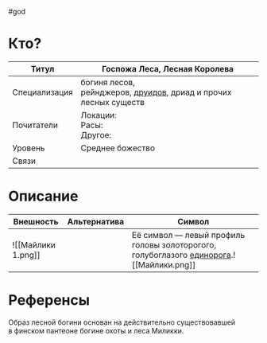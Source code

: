 #god 
# Кто? 
| Титул         | Госпожа Леса, Лесная Королева                                                                                                             |
| ------------- | ----------------------------------------------------------------------------------------------------------------------------------------- |
| Специализация | богиня лесов, рейнджеров, [друидов](https://rpg.fandom.com/ru/wiki/%D0%94%D1%80%D1%83%D0%B8%D0%B4 "Друид"), дриад и прочих лесных существ |
| Почитатели    | Локации: <br>Расы: <br>Другое:                                                                                                            |
| Уровень       | Среднее божество                                                                                                                          |
| Связи         |                                                                                                                                           |
# Описание

| Внешность          | Альтернатива | Символ                                                                                                                                                                                |
| ------------------ | ------------ | ------------------------------------------------------------------------------------------------------------------------------------------------------------------------------------- |
| ![[Майлики 1.png]] |              | Её символ — левый профиль головы золоторогого, голубоглазого [единорога](https://rpg.fandom.com/ru/wiki/%D0%95%D0%B4%D0%B8%D0%BD%D0%BE%D1%80%D0%BE%D0%B3 "Единорог").![[Майлики.png]] |


# Референсы
Образ лесной богини основан на действительно существовавшей в финском пантеоне богине охоты и леса Миликки.